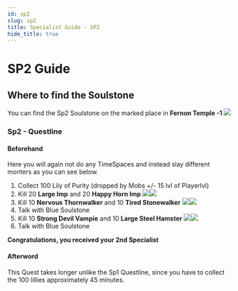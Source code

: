 ```yaml
---
id: sp2
slug: sp2
title: Specialist Guide - SP2
hide_title: true
---
```


# SP2 Guide 

## Where to find the Soulstone
You can find the Sp2 Soulstone on the marked place in **Fernon Temple -1**
![](https://i.imgur.com/Ew8l5Pa.png)

### Sp2 - Questline

#### Beforehand 

Here you will again not do any TimeSpaces and instead slay different monters as you can see below.

1. Collect 100 Lily of Purity (dropped by Mobs +/- 15 lvl of Playerlvl)
2. Kill 20 **Large Imp** and 20 **Happy Horn Imp**
![](https://i.imgur.com/c5Ejib6.png)![](https://i.imgur.com/zCwj7SE.png)
3. Kill 10 **Nervous Thornwalker** and 10 **Tired Stonewalker**
![](https://i.imgur.com/NH9DTb2.png)![](https://i.imgur.com/oj5Q5eF.png)
4. Talk with Blue Soulstone
5. Kill 10 **Strong Devil Vampie** and 10 **Large Steel Hamster**
![](https://i.imgur.com/Cv2yu4F.png)![](https://i.imgur.com/UEWciaa.png)
6. Talk with Blue Soulstone

**Congratulations, you received your 2nd Specialist**
#### Afterword
This Quest takes longer unlike the Sp1 Questline, since you have to collect the 100 lillies approximately 45 minutes.



